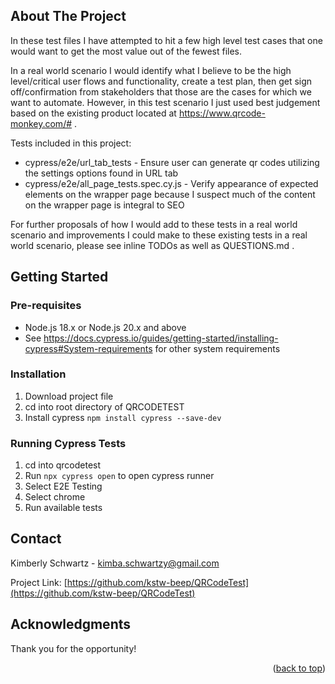 <!-- ABOUT THE PROJECT -->

## About The Project

In these test files I have attempted to hit a few high level test cases that one would want to get the most value out of the fewest files.

In a real world scenario I would identify what I believe to be the high level/critical user flows and functionality, create a test plan,
then get sign off/confirmation from stakeholders that those are the cases for which we want to automate. However, in this test scenario I just
used best judgement based on the existing product located at https://www.qrcode-monkey.com/# .

Tests included in this project:

- cypress/e2e/url_tab_tests - Ensure user can generate qr codes utilizing the settings options found in URL tab
- cypress/e2e/all_page_tests.spec.cy.js - Verify appearance of expected elements on the wrapper page because I suspect much of the content on the wrapper page is integral to SEO

For further proposals of how I would add to these tests in a real world scenario and improvements I could make to these existing tests in a real world scenario, please see inline TODOs as well as QUESTIONS.md .

<!-- GETTING STARTED -->

## Getting Started

### Pre-requisites

- Node.js 18.x or Node.js 20.x and above
- See https://docs.cypress.io/guides/getting-started/installing-cypress#System-requirements for other system requirements

### Installation

1. Download project file
2. cd into root directory of QRCODETEST
3. Install cypress
   `npm install cypress --save-dev`

### Running Cypress Tests

1.  cd into qrcodetest
2.  Run `npx cypress open` to open cypress runner
3.  Select E2E Testing
4.  Select chrome
5.  Run available tests

<!-- CONTACT -->

## Contact

Kimberly Schwartz - kimba.schwartzy@gmail.com

Project Link: [https://github.com/kstw-beep/QRCodeTest](https://github.com/kstw-beep/QRCodeTest)

<!-- ACKNOWLEDGMENTS -->

## Acknowledgments

Thank you for the opportunity!

<p align="right">(<a href="#readme-top">back to top</a>)</p>
